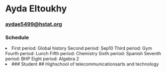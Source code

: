 # Ayda Eltoukhy
### aydae5499@hstat.org
### Schedule
<li>
First period: Global history
Second period: Sep10
Third period: Gym
Fourth period: Lunch
Fifth period: Chemistry
Sixth period: Spanish
Seventh period: BHP
Eight period: Algebra 2
<li>
### Student
## Highschool of telecommunicationsarts and technology